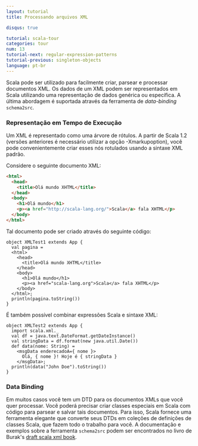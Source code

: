 ```yaml
---
layout: tutorial
title: Processando arquivos XML 

disqus: true

tutorial: scala-tour
categories: tour
num: 13
tutorial-next: regular-expression-patterns
tutorial-previous: singleton-objects
language: pt-br
---
```


Scala pode ser utilizado para facilmente criar, parsear e processar documentos XML. Os dados de um XML podem ser representados em Scala utilizando uma representação de dados genérica ou específica. A última abordagem é suportada através da ferramenta de *data-binding* `schema2src`.

### Representação em Tempo de Execução ###
Um XML é representado como uma árvore de rótulos. A partir de Scala 1.2 (versões anteriores é necessário utilizar a opção -Xmarkupoption), você pode convenientemente criar esses nós rotulados usando a sintaxe XML padrão.

Considere o seguinte documento XML:

```html
<html>
  <head>
    <title>Olá mundo XHTML</title>
  </head>
  <body>
    <h1>Olá mundo</h1>
    <p><a href="http://scala-lang.org/">Scala</a> fala XHTML</p>
  </body>
</html>
```

Tal documento pode ser criado através do seguinte código:

```tut
object XMLTest1 extends App {
  val pagina = 
  <html>
    <head>
      <title>Olá mundo XHTML</title>
    </head>
    <body>
      <h1>Olá mundo</h1>
      <p><a href="scala-lang.org">Scala</a> fala XHTML</p>
    </body>
  </html>;
  println(pagina.toString())
}
```

É também possível combinar expressões Scala e sintaxe XML:

```tut
object XMLTest2 extends App {
  import scala.xml._
  val df = java.text.DateFormat.getDateInstance()
  val stringData = df.format(new java.util.Date())
  def data(nome: String) = 
    <msgData enderecadoA={ nome }>
      Olá, { nome }! Hoje é { stringData }
    </msgData>;
  println(data("John Doe").toString())
}
```

### Data Binding ###
Em muitos casos você tem um DTD para os documentos XMLs que você quer processar. Você poderá precisar criar classes especiais em Scala com código para parsear e salvar tais documentos. Para isso, Scala fornece uma ferramenta elegante que converte seus DTDs em coleções de definições de classes Scala, que fazem todo o trabalho para você.
A documentação e exemplos sobre a ferramenta `schema2src` podem ser encontrados no livro de Burak's [draft scala xml book](http://burak.emir.googlepages.com/scalaxbook.docbk.html).

